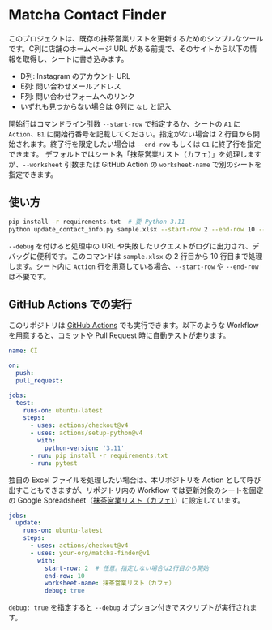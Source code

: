 # Matcha Contact Finder

このプロジェクトは、既存の抹茶営業リストを更新するためのシンプルなツールです。C列に店舗のホームページ URL がある前提で、そのサイトから以下の情報を取得し、シートに書き込みます。

- D列: Instagram のアカウント URL
- E列: 問い合わせメールアドレス
- F列: 問い合わせフォームへのリンク
- いずれも見つからない場合は G列に `なし` と記入

開始行はコマンドライン引数 `--start-row` で指定するか、シートの `A1` に `Action`、`B1` に開始行番号を記載してください。指定がない場合は 2 行目から開始されます。終了行を限定したい場合は `--end-row` もしくは `C1` に終了行を指定できます。
デフォルトではシート名「抹茶営業リスト（カフェ）」を処理しますが、`--worksheet` 引数または GitHub Action の `worksheet-name` で別のシートを指定できます。

## 使い方

```bash
pip install -r requirements.txt  # 要 Python 3.11
python update_contact_info.py sample.xlsx --start-row 2 --end-row 10 --worksheet 'Sheet1' --debug
```

`--debug` を付けると処理中の URL や失敗したリクエストがログに出力され、デバッグに便利です。このコマンドは `sample.xlsx` の 2 行目から 10 行目まで処理します。シート内に `Action` 行を用意している場合、`--start-row` や `--end-row` は不要です。

## GitHub Actions での実行

このリポジトリは [GitHub Actions](https://docs.github.com/actions) でも実行できます。以下のような Workflow を用意すると、コミットや Pull Request 時に自動テストが走ります。

```yaml
name: CI

on:
  push:
  pull_request:

jobs:
  test:
    runs-on: ubuntu-latest
    steps:
      - uses: actions/checkout@v4
      - uses: actions/setup-python@v4
        with:
          python-version: '3.11'
      - run: pip install -r requirements.txt
      - run: pytest
```

独自の Excel ファイルを処理したい場合は、本リポジトリを Action として呼び出すこともできますが、リポジトリ内の Workflow では更新対象のシートを固定の Google Spreadsheet（[抹茶営業リスト（カフェ）](https://docs.google.com/spreadsheets/d/1HU-GqN7sBcORIZrYEw4FkyfNmgDtXsO7CtDLVHEsldA/edit?gid=159511499#gid=159511499)）に設定しています。

```yaml
jobs:
  update:
    runs-on: ubuntu-latest
    steps:
      - uses: actions/checkout@v4
      - uses: your-org/matcha-finder@v1
        with:
          start-row: 2  # 任意。指定しない場合は2行目から開始
          end-row: 10
          worksheet-name: 抹茶営業リスト（カフェ）
          debug: true
```

`debug: true` を指定すると `--debug` オプション付きでスクリプトが実行されます。
